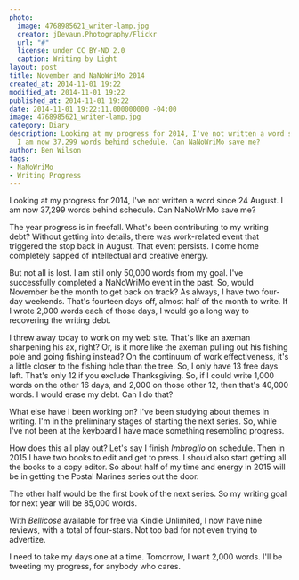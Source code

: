 ```yaml
---
photo:
  image: 4768985621_writer-lamp.jpg
  creator: jDevaun.Photography/Flickr
  url: "#"
  license: under CC BY-ND 2.0
  caption: Writing by Light
layout: post
title: November and NaNoWriMo 2014
created_at: 2014-11-01 19:22
modified_at: 2014-11-01 19:22
published_at: 2014-11-01 19:22
date: 2014-11-01 19:22:11.000000000 -04:00
image: 4768985621_writer-lamp.jpg
category: Diary
description: Looking at my progress for 2014, I've not written a word since 24 August.
  I am now 37,299 words behind schedule. Can NaNoWriMo save me?
author: Ben Wilson
tags:
- NaNoWriMo
- Writing Progress
---
```

Looking at my progress for 2014, I've not written a word since 24 August. I am now 37,299 words behind schedule. Can NaNoWriMo save me?

<!-- more -->

The year progress is in freefall. What's been contributing to my writing debt? Without getting into details, there was work-related event that triggered the stop back in August. That event persists. I come home completely sapped of intellectual and creative energy.

But not all is lost. I am still only 50,000 words from my goal. I've successfully completed a NaNoWriMo event in the past. So, would November be the month to get back on track? As always, I have two four-day weekends. That's fourteen days off, almost half of the month to write. If I wrote 2,000 words each of those days, I would go a long way to recovering the writing debt.

I threw away today to work on my web site. That's like an axeman sharpening his ax, right? Or, is it more like the axeman pulling out his fishing pole and going fishing instead? On the continuum of work effectiveness, it's a little closer to the fishing hole than the tree. So, I only have 13 free days left. That's only 12 if you exclude Thanksgiving. So, if I could write 1,000 words on the other 16 days, and 2,000 on those other 12, then that's 40,000 words. I would erase my debt. Can I do that?

What else have I been working on? I've been studying about themes in writing. I'm in the preliminary stages of starting the next series. So, while I've not been at the keyboard I have made something resembling progress.

How does this all play out? Let's say I finish *Imbroglio* on schedule. Then in 2015 I have two books to edit and get to press. I should also start getting all the books to a copy editor. So about half of my time and energy in 2015 will be in getting the Postal Marines series out the door.

The other half would be the first book of the next series. So my writing goal for next year will be 85,000 words.

With *Bellicose* available for free via Kindle Unlimited, I now have nine reviews, with a total of four-stars. Not too bad for not even trying to advertize.

I need to take my days one at a time. Tomorrow, I want 2,000 words. I'll be tweeting my progress, for anybody who cares.
